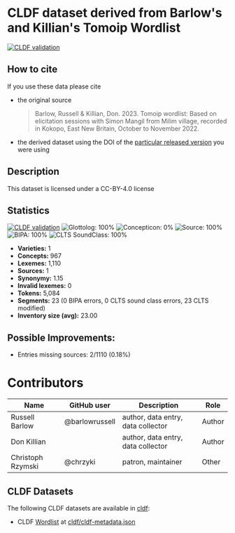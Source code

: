 # CLDF dataset derived from Barlow's and Killian's Tomoip Wordlist

[![CLDF validation](https://github.com/lexibank/barlowkilliantomoip/workflows/CLDF-validation/badge.svg)](https://github.com/lexibank/barlowkilliantomoip/actions?query=workflow%3ACLDF-validation)

## How to cite

If you use these data please cite
- the original source
  > Barlow, Russell & Killian, Don. 2023. Tomoip wordlist: Based on elicitation sessions with Simon Mangil from Milim village, recorded in Kokopo, East New Britain, October to November 2022.
- the derived dataset using the DOI of the [particular released version](../../releases/) you were using

## Description


This dataset is licensed under a CC-BY-4.0 license

## Statistics


[![CLDF validation](https://github.com/lexibank/barlowkilliantomoip/workflows/CLDF-validation/badge.svg)](https://github.com/lexibank/barlowkilliantomoip/actions?query=workflow%3ACLDF-validation)
![Glottolog: 100%](https://img.shields.io/badge/Glottolog-100%25-brightgreen.svg "Glottolog: 100%")
![Concepticon: 0%](https://img.shields.io/badge/Concepticon-0%25-red.svg "Concepticon: 0%")
![Source: 100%](https://img.shields.io/badge/Source-100%25-brightgreen.svg "Source: 100%")
![BIPA: 100%](https://img.shields.io/badge/BIPA-100%25-brightgreen.svg "BIPA: 100%")
![CLTS SoundClass: 100%](https://img.shields.io/badge/CLTS%20SoundClass-100%25-brightgreen.svg "CLTS SoundClass: 100%")

- **Varieties:** 1
- **Concepts:** 967
- **Lexemes:** 1,110
- **Sources:** 1
- **Synonymy:** 1.15
- **Invalid lexemes:** 0
- **Tokens:** 5,084
- **Segments:** 23 (0 BIPA errors, 0 CLTS sound class errors, 23 CLTS modified)
- **Inventory size (avg):** 23.00

## Possible Improvements:



- Entries missing sources: 2/1110 (0.18%)

# Contributors

| Name              | GitHub user    | Description                        | Role   |
|-------------------|----------------|------------------------------------|--------|
| Russell Barlow    | @barlowrussell | author, data entry, data collector | Author |
| Don Killian       |                | author, data entry, data collector | Author |
| Christoph Rzymski | @chrzyki       | patron, maintainer                 | Other  |



## CLDF Datasets

The following CLDF datasets are available in [cldf](cldf):

- CLDF [Wordlist](https://github.com/cldf/cldf/tree/master/modules/Wordlist) at [cldf/cldf-metadata.json](cldf/cldf-metadata.json)